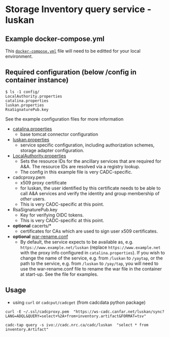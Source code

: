 # Storage Inventory query service - luskan


## Example docker-compose.yml
This [`docker-compose.yml`](docker-compose.yml) file will need to be editted for your local environment.

## Required configuration (below /config in container instance)

```
$ ls -1 config/
LocalAuthority.properties
catalina.properties
luskan.properties
RsaSignaturePub.key
```

See the example configuration files for more information
- [catalina.properties](config/catalina.properties)
  - base tomcat connector configuration
- [luskan.properties](config/luskan.properties)
  - service specific configuration, including authorization schemes, storage adapter configuration.
- [LocalAuthority.properties](config/LocalAuthority.properties)
  - Sets the resource IDs for the ancillary services that are required for A&A.  The resource IDs are resolved via a registry lookup.
  - The config in this example file is very CADC-specific.
- cadcproxy.pem
  - x509 proxy certificate
  - for luskan, the user identified by this certificate needs to be able to call A&A services and verify the identity and group membership of _other_ users. 
  - This is very CADC-specific at this point.
- RsaSignaturePub.key
  - Key for verifying OIDC tokens.  
  - This is very CADC-specific at this point.
- **optional** cacerts/*
  - certificates for CAs which are used to sign user x509 certificates.
- **optional** [war-rename.conf](config/war-rename.conf)
  - By default, the service expects to be available as, e.g. `https://www.example.net/luskan` (replace `https://www.example.net` with the proxy info configured in `catalina.properties`).  If you wish to change the name of the service, e.g. from `/luskan` to `/yaytap`, or the path to the service, e.g. from `/luskan` to `/yay/tap`, you will need to use the war-rename.conf file to rename the war file in the container at start-up.  See the file for examples.


## Usage

- using `curl` or `cadcput/cadcget` (from cadcdata python package)

```
curl -E ~/.ssl/cadcproxy.pem  "https://ws-cadc.canfar.net/luskan/sync?LANG=ADQL&QUERY=select+%2A+from+inventory.artifact&FORMAT=tsv"

cadc-tap query -s ivo://cadc.nrc.ca/cadc/luskan  "select * from inventory.Artifact"
```